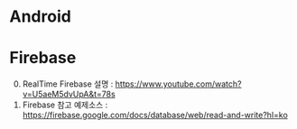 # Android


# Firebase

0. RealTime Firebase 설명 : https://www.youtube.com/watch?v=U5aeM5dvUpA&t=78s
1. Firebase 참고 예제소스 : https://firebase.google.com/docs/database/web/read-and-write?hl=ko
